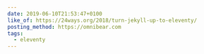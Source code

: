 ```yaml
---
date: 2019-06-10T21:53:47+0100
like_of: https://24ways.org/2018/turn-jekyll-up-to-eleventy/
posting_method: https://omnibear.com
tags:
  - eleventy
---
```

